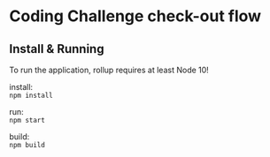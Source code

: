 # Coding Challenge check-out flow

## Install & Running    

To run the application, rollup requires at least Node 10!    

install:     
`npm install`    

run:     
`npm start`        

build:     
`npm build`    
